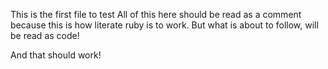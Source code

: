 This is the first file to test
All of this here should be read as a comment
because this is how literate ruby is to work.
But what is about to follow, will be read as code!

    
And that should work!

